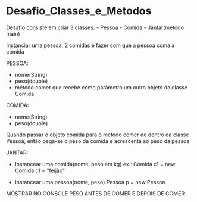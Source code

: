# Desafio_Classes_e_Metodos

Desafio consiste em criar 3 classes: - Pessoa
                                     - Comida
                                     - Jantar(método main)
                                     

Instanciar uma pessoa, 2 comidas e fazer com que a pessoa coma a comida

PESSOA:
- nome(String)
- peso(double)
- método comer que recebe como parâmetro um outro objeto da classe Comida

COMIDA:
- nome(String)
- peso(double)

Quando passar o objeto comida para o método comer de dentro da classe Pessoa, então pega-se o peso da comida e acrescenta ao peso da pessoa.

JANTAR:
- Instancear uma comida(nome, peso em kg)
ex.: Comida c1 = new Comida
     c1 = "feijão"
     
- Instancear uma pessoa(nome, peso)
Pessoa p = new Pessoa


MOSTRAR NO CONSOLE PESO ANTES DE COMER E DEPOIS DE COMER
